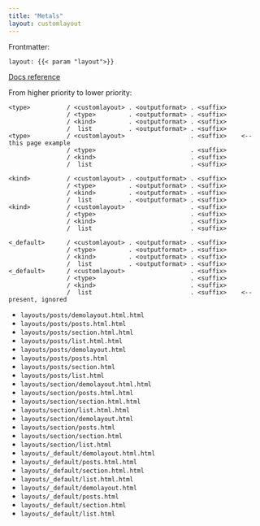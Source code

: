 ```yaml
---
title: "Metals"
layout: customlayout
---
```


Frontmatter: 

```
layout: {{< param "layout">}}
```

[Docs reference](https://gohugo.io/templates/lookup-order/#examples-layout-lookup-for-section-pages)

From higher priority to lower priority:

```
<type>          / <customlayout> . <outputformat> . <suffix>
                / <type>         . <outputformat> . <suffix>
                / <kind>         . <outputformat> . <suffix>
                /  list          . <outputformat> . <suffix>
<type>          / <customlayout>                  . <suffix>    <-- this page example
                / <type>                          . <suffix>
                / <kind>                          . <suffix>
                /  list                           . <suffix>

<kind>          / <customlayout> . <outputformat> . <suffix>
                / <type>         . <outputformat> . <suffix>
                / <kind>         . <outputformat> . <suffix>
                /  list          . <outputformat> . <suffix>
<kind>          / <customlayout>                  . <suffix>
                / <type>                          . <suffix>
                / <kind>                          . <suffix>
                /  list                           . <suffix>

<_default>      / <customlayout> . <outputformat> . <suffix>
                / <type>         . <outputformat> . <suffix>
                / <kind>         . <outputformat> . <suffix>
                /  list          . <outputformat> . <suffix>
<_default>      / <customlayout>                  . <suffix>
                / <type>                          . <suffix>
                / <kind>                          . <suffix>
                /  list                           . <suffix>    <-- present, ignored

```
- `layouts/posts/demolayout.html.html`
- `layouts/posts/posts.html.html`
- `layouts/posts/section.html.html`
- `layouts/posts/list.html.html`
- `layouts/posts/demolayout.html`
- `layouts/posts/posts.html`
- `layouts/posts/section.html`
- `layouts/posts/list.html`
- `layouts/section/demolayout.html.html`
- `layouts/section/posts.html.html`
- `layouts/section/section.html.html`
- `layouts/section/list.html.html`
- `layouts/section/demolayout.html`
- `layouts/section/posts.html`
- `layouts/section/section.html`
- `layouts/section/list.html`
- `layouts/_default/demolayout.html.html`
- `layouts/_default/posts.html.html`
- `layouts/_default/section.html.html`
- `layouts/_default/list.html.html`
- `layouts/_default/demolayout.html`
- `layouts/_default/posts.html`
- `layouts/_default/section.html`
- `layouts/_default/list.html`